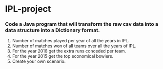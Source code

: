 # IPL-project

### Code a Java program that will transform the raw csv data into a data structure into a Dictionary format.


1. Number of matches played per year of all the years in IPL.
2. Number of matches won of all teams over all the years of IPL.
3. For the year 2016 get the extra runs conceded per team.
4. For the year 2015 get the top economical bowlers.
5. Create your own scenario.
